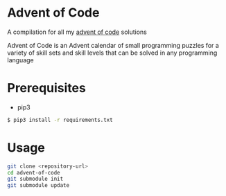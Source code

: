 # Advent of Code

A compilation for all my [advent of code](https://adventofcode.com/) solutions

Advent of Code is an Advent calendar of small programming puzzles for a variety of skill sets and skill levels that can be solved in any programming language

# Prerequisites

+ pip3

```bash
$ pip3 install -r requirements.txt
```
# Usage

```bash
git clone <repository-url>
cd advent-of-code
git submodule init
git submodule update
```
